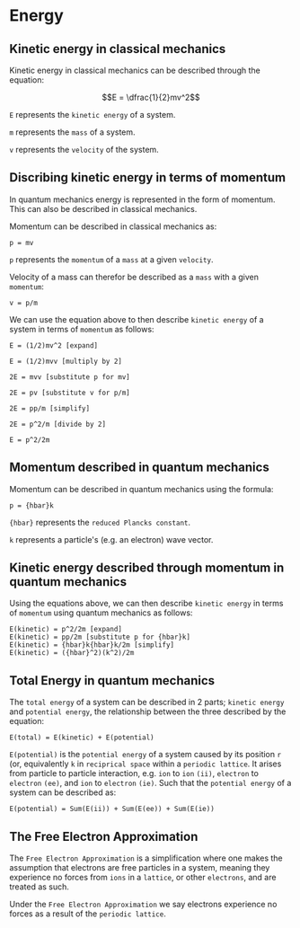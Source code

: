 # Energy

## Kinetic energy in classical mechanics

Kinetic energy in classical mechanics can be described through the equation:

```math
E = \dfrac{1}{2}mv^2
```

`E` represents the `kinetic energy` of a system.

`m` represents the `mass` of a system.

`v` represents the `velocity` of the system.

## Discribing kinetic energy in terms of momentum

In quantum mechanics energy is represented in the form of momentum. This can also be described in classical mechanics.

Momentum can be described in classical mechanics as:

```
p = mv
```

`p` represents the `momentum` of a `mass` at a given `velocity`.

Velocity of a mass can therefor be described as a `mass` with a given `momentum`:

```
v = p/m
```

We can use the equation above to then describe `kinetic energy` of a system in terms of `momentum` as follows:

```
E = (1/2)mv^2 [expand]

E = (1/2)mvv [multiply by 2]

2E = mvv [substitute p for mv]

2E = pv [substitute v for p/m]

2E = pp/m [simplify]

2E = p^2/m [divide by 2]

E = p^2/2m
```

## Momentum described in quantum mechanics

Momentum can be described in quantum mechanics using the formula:

```
p = {hbar}k
```

`{hbar}` represents the `reduced Plancks constant`.

`k` represents a particle's (e.g. an electron) wave vector.

## Kinetic energy described through momentum in quantum mechanics

Using the equations above, we can then describe `kinetic energy` in terms of `momentum` using quantum mechanics as follows:

```
E(kinetic) = p^2/2m [expand]
E(kinetic) = pp/2m [substitute p for {hbar}k]
E(kinetic) = {hbar}k{hbar}k/2m [simplify]
E(kinetic) = ({hbar}^2)(k^2)/2m
```

## Total Energy in quantum mechanics

The `total energy` of a system can be described in 2 parts; `kinetic energy` and `potential energy`, the relationship between the three described by the equation:

```
E(total) = E(kinetic) + E(potential)
```

`E(potential)` is the `potential energy` of a system caused by its position `r` (or, equivalently `k` in `reciprical space` within a `periodic lattice`. It arises from particle to particle interaction, e.g. `ion` to `ion` `(ii)`, `electron` to `electron` `(ee)`, and `ion` to `electron` `(ie)`. Such that the `potential energy` of a system can be described as:

```
E(potential) = Sum(E(ii)) + Sum(E(ee)) + Sum(E(ie))
```

## The Free Electron Approximation

The `Free Electron Approximation` is a simplification where one makes the assumption that electrons are free particles in a system, meaning they experience no forces from `ions` in a `lattice`, or other `electrons`, and are treated as such.

Under the `Free Electron Approximation` we say electrons experience no forces as a result of the `periodic lattice`.
